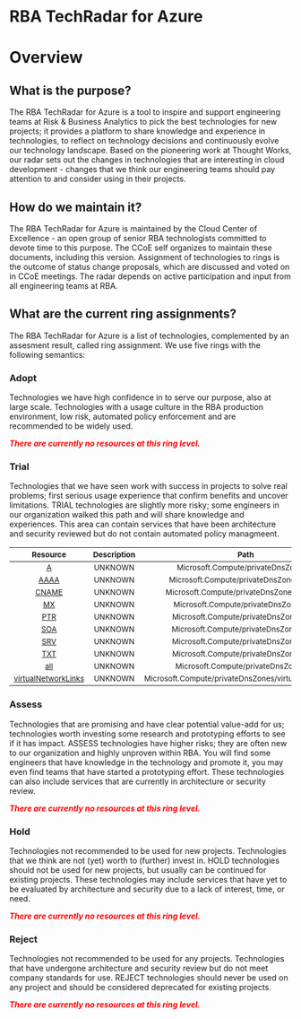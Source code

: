 
RBA TechRadar for Azure
=======================

# Overview

## What is the purpose?


The RBA TechRadar for Azure is a tool to inspire and support engineering teams at Risk & Business Analytics to pick the best technologies for new projects; it provides a platform to share knowledge and experience in technologies, to reflect on technology decisions and continuously evolve our technology landscape.  Based on the pioneering work at Thought Works, our radar sets out the changes in technologies that are interesting in cloud development - changes that we think our engineering teams should pay attention to and consider using in their projects.
## How do we maintain it?


The RBA TechRadar for Azure is maintained by the Cloud Center of Excellence - an open group of senior RBA technologists committed to devote time to this purpose.  The CCoE self organizes to maintain these documents, including this version.  Assignment of technologies to rings is the outcome of status change proposals, which are discussed and voted on in CCoE meetings.  The radar depends on active participation and input from all engineering teams at RBA.
## What are the current ring assignments?


The RBA TechRadar for Azure is a list of technologies, complemented by an assesment result, called ring assignment.  We use five rings with the following semantics:
### Adopt


Technologies we have high confidence in to serve our purpose, also at large scale.  Technologies with a usage culture in the RBA production environment, low risk, automated policy enforcement and are recommended to be widely used.  
  
***<font color="red"> There are currently no resources at this ring level. </font>***
### Trial


Technologies that we have seen work with success in projects to solve real problems;  first serious usage experience that confirm benefits and uncover limitations.  TRIAL technologies are slightly more risky; some engineers in our organization walked this path and will share knowledge and experiences.  This area can contain services that have been architecture and security reviewed but do not contain automated policy managmeent.  

|<sub>Resource</sub>|<sub>Description</sub>|<sub>Path</sub>|<sub>Status</sub>|
| :---: | :---: | :---: | :---: |
|<sub>[A](https://github.com/openrba/python-azure-techradar/tree/master/Microsoft.Compute/privateDnsZones/A)</sub>|<sub>UNKNOWN</sub>|<sub>Microsoft.Compute/privateDnsZones/A</sub>|<sub>TRIAL</sub>|
|<sub>[AAAA](https://github.com/openrba/python-azure-techradar/tree/master/Microsoft.Compute/privateDnsZones/AAAA)</sub>|<sub>UNKNOWN</sub>|<sub>Microsoft.Compute/privateDnsZones/AAAA</sub>|<sub>TRIAL</sub>|
|<sub>[CNAME](https://github.com/openrba/python-azure-techradar/tree/master/Microsoft.Compute/privateDnsZones/CNAME)</sub>|<sub>UNKNOWN</sub>|<sub>Microsoft.Compute/privateDnsZones/CNAME</sub>|<sub>TRIAL</sub>|
|<sub>[MX](https://github.com/openrba/python-azure-techradar/tree/master/Microsoft.Compute/privateDnsZones/MX)</sub>|<sub>UNKNOWN</sub>|<sub>Microsoft.Compute/privateDnsZones/MX</sub>|<sub>TRIAL</sub>|
|<sub>[PTR](https://github.com/openrba/python-azure-techradar/tree/master/Microsoft.Compute/privateDnsZones/PTR)</sub>|<sub>UNKNOWN</sub>|<sub>Microsoft.Compute/privateDnsZones/PTR</sub>|<sub>TRIAL</sub>|
|<sub>[SOA](https://github.com/openrba/python-azure-techradar/tree/master/Microsoft.Compute/privateDnsZones/SOA)</sub>|<sub>UNKNOWN</sub>|<sub>Microsoft.Compute/privateDnsZones/SOA</sub>|<sub>TRIAL</sub>|
|<sub>[SRV](https://github.com/openrba/python-azure-techradar/tree/master/Microsoft.Compute/privateDnsZones/SRV)</sub>|<sub>UNKNOWN</sub>|<sub>Microsoft.Compute/privateDnsZones/SRV</sub>|<sub>TRIAL</sub>|
|<sub>[TXT](https://github.com/openrba/python-azure-techradar/tree/master/Microsoft.Compute/privateDnsZones/TXT)</sub>|<sub>UNKNOWN</sub>|<sub>Microsoft.Compute/privateDnsZones/TXT</sub>|<sub>TRIAL</sub>|
|<sub>[all](https://github.com/openrba/python-azure-techradar/tree/master/Microsoft.Compute/privateDnsZones/all)</sub>|<sub>UNKNOWN</sub>|<sub>Microsoft.Compute/privateDnsZones/all</sub>|<sub>TRIAL</sub>|
|<sub>[virtualNetworkLinks](https://github.com/openrba/python-azure-techradar/tree/master/Microsoft.Compute/privateDnsZones/virtualNetworkLinks)</sub>|<sub>UNKNOWN</sub>|<sub>Microsoft.Compute/privateDnsZones/virtualNetworkLinks</sub>|<sub>TRIAL</sub>|

### Assess


Technologies that are promising and have clear potential value-add for us; technologies worth investing some research and prototyping efforts to see if it has impact.  ASSESS technologies have higher risks;  they are often new to our organization and highly unproven within RBA.  You will find some engineers that have knowledge in the technology and promote it, you may even find teams that have started a prototyping effort.  These technologies can also include services that are currently in architecture or security review.  
  
***<font color="red"> There are currently no resources at this ring level. </font>***
### Hold


Technologies not recommended to be used for new projects. Technologies that we think are not (yet) worth to (further) invest in.  HOLD technologies should not be used for new projects, but usually can be continued for existing projects.  These technologies may include services that have yet to be evaluated by architecture and security due to a lack of interest, time, or need.  
  
***<font color="red"> There are currently no resources at this ring level. </font>***
### Reject


Technologies not recommended to be used for any projects. Technologies that have undergone architecture and security review but do not meet company standards for use.  REJECT technologies should never be used on any project and should be considered deprecated for existing projects.  
  
***<font color="red"> There are currently no resources at this ring level. </font>***